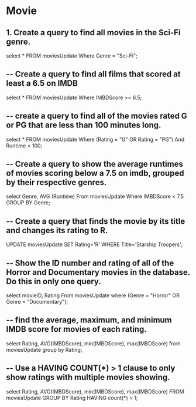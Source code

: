 # Movie

 ## 1. Create a query to find all movies in the Sci-Fi genre.
 select * FROM moviesUpdate
 Where Genre = "Sci-Fi";

## -- Create a query to find all films that scored at least a 6.5 on IMDB
 select * FROM moviesUpdate
 Where IMBDScore >= 6.5;

## -- create a query to find all of the movies rated G or PG that are less than 100 minutes long.
 select * FROM moviesUpdate
 Where (Rating = "G" OR Rating = "PG")
 And Runtime < 100;

## -- Create a query to show the average runtimes of movies scoring below a 7.5 on imdb, grouped by their respective genres.
 select Genre, AVG (Runtime)
  From moviesUpdate
 Where IMBDScore < 7.5
 GROUP BY Genre;

## -- Create a query that finds the movie by its title and changes its rating to R.
 UPDATE moviesUpdate
 SET Rating='R'
 WHERE Title='Starship Troopers';

## -- Show the ID number and rating of all of the Horror and Documentary movies in the database. Do this in only one query.
 select movieID, Rating
 From moviesUpdate
 where (Genre = "Horror" OR Genre = "Documentary");

## -- find the average, maximum, and minimum IMDB score for movies of each rating.
 select Rating, AVG(IMBDScore), min(IMBDScore), max(IMBDScore) 
 from moviesUpdate
 group by Rating;

## --  Use a HAVING COUNT(*) > 1 clause to only show ratings with multiple movies showing.
 select Rating, AVG(IMBDScore), min(IMBDScore), max(IMBDScore) 
 FROM moviesUpdate
 GROUP BY Rating
 HAVING count(*) > 1;

